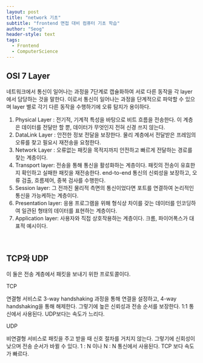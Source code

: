 ```yaml
---
layout: post
title: "network 기초"
subtitle: "frontend 면접 대비 컴퓨터 기초 학습"
author: "Seog"
header-style: text
tags: 
  - Frontend
  - ComputerScience
---
```


## OSI 7 Layer

네트워크에서 통신이 일어나는 과정을 7단계로 캡슐화하여 서로 다른 동작을 각 layer에서 담당하는 것을 말한다. 이로서 통신이 일어나는 과정을 단계적으로 파악할 수 있으며 layer 별로 각기 다른 동작을 수행하기에 오류 탐지가 용이하다.

1. Physical Layer : 전기적, 기계적 특성을 바탕으로 비트 흐름을 전송한다. 이 계층은 데이터를 전달만 할 뿐, 데이터가 무엇인지 전혀 신경 쓰지 않는다.
2. DataLink Layer : 안전한 정보 전달을 보장한다. 물리 계층에서 전달받은 프레임의 오류를 찾고 필요시 재전송을 요청한다.
3. Network Layer : 오류없는 패킷을 목적지까지 안전하고 빠르게 전달하는 경로를 찾는 계층이다.
4. Transport layer: 전송을 통해 통신을 활성화하는 계층이다. 패킷의 전송이 유효한지 확인하고 실패한 패킷을 재전송한다. end-to-end 통신의 신뢰성을 보장하고, 오류 검출, 흐름제어, 중복 검사를 수행한다.
5. Session layer: 그 전까진 물리적 측면의 통신이었다면 포트를 연결하여 논리적인 통신을 가능케하는 계층이다.
6. Presentation layer: 응용 프로그램을 위해 형식상 차이를 갖는 데이터를 인코딩하여 일관된 형태의 데이터를 표현하는 계층이다.
7. Application layer: 사용자와 직접 상호작용하는 계층이다. 크롬, 파이어폭스가 대표적 예시이다.

<br/>

## TCP와 UDP

이 둘은 전송 계층에서 패킷을 보내기 위한 프로토콜이다.

TCP

연결형 서비스로 3-way handshaking 과정을 통해 연결을 설정하고, 4-way handshaking을 통해 해제한다. 그렇기에 높은 신뢰성과 전송 순서를 보장한다. 1:1 통신에서 사용된다. UDP보다는 속도가 느리다.

UDP

비연결형 서비스로 패킷을 주고 받을 때 신호 절차를 거치지 않는다. 그렇기에 신회성이 낮으며 전송 순서가 바뀔 수 있다. 1 : N 이나 N : N 통신에서 사용된다. TCP 보다 속도가 빠르다.
